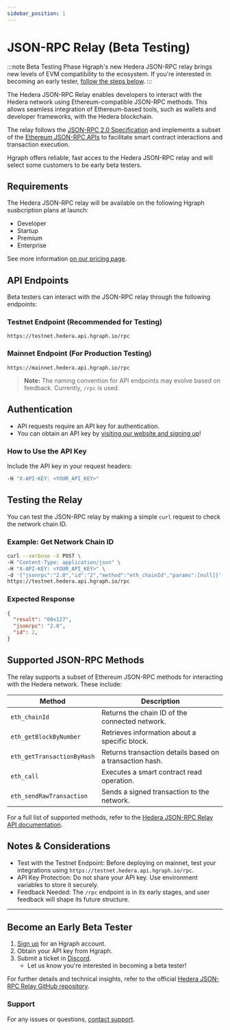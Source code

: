 ```yaml
---
sidebar_position: 1
---
```


# JSON-RPC Relay (Beta Testing)

:::note Beta Testing Phase
Hgraph's new Hedera JSON-RPC relay brings new levels of EVM compatibility to the ecosystem. If you're interested in becoming an early tester, [follow the steps below](#want-to-be-an-early-tester).
:::

The Hedera JSON-RPC Relay enables developers to interact with the Hedera network using Ethereum-compatible JSON-RPC methods. This allows seamless integration of Ethereum-based tools, such as wallets and developer frameworks, with the Hedera blockchain.

The relay follows the [JSON-RPC 2.0 Specification](https://www.jsonrpc.org/specification) and implements a subset of the [Ethereum JSON-RPC APIs](https://ethereum.github.io/execution-apis/api-documentation/) to facilitate smart contract interactions and transaction execution.

Hgraph offers reliable, fast acces to the Hedera JSON-RPC relay and will select some customers to be early beta testers. 

## Requirements

The Hedera JSON-RPC relay will be available on the following Hgraph susbcription plans at launch:
- Developer
- Startup
- Premium
- Enterprise

See more information [on our pricing page](/overview/pricing).

## API Endpoints
Beta testers can interact with the JSON-RPC relay through the following endpoints:

### Testnet Endpoint (Recommended for Testing)
```
https://testnet.hedera.api.hgraph.io/rpc
```
### Mainnet Endpoint (For Production Testing)
```
https://mainnet.hedera.api.hgraph.io/rpc
```
> **Note:** The naming convention for API endpoints may evolve based on feedback. Currently, `/rpc` is used.

## Authentication
- API requests require an API key for authentication.
- You can obtain an API key by [visiting our website and signing up](https://hgraph.com/hedera)!

### How to Use the API Key
Include the API key in your request headers:
```bash
-H "X-API-KEY: <YOUR_API_KEY>"
```

## Testing the Relay
You can test the JSON-RPC relay by making a simple `curl` request to check the network chain ID.

### Example: Get Network Chain ID
```bash
curl --verbose -X POST \
-H "Content-Type: application/json" \
-H "X-API-KEY: <YOUR_API_KEY>" \
-d '{"jsonrpc":"2.0","id":"2","method":"eth_chainId","params":[null]}' \
https://testnet.hedera.api.hgraph.io/rpc
```

### Expected Response
```json
{
  "result": "00x127",
  "jsonrpc": "2.0",
  "id": 2,
}
```

## Supported JSON-RPC Methods
The relay supports a subset of Ethereum JSON-RPC methods for interacting with the Hedera network. These include:

| Method             | Description |
|--------------------|------------|
| `eth_chainId`      | Returns the chain ID of the connected network. |
| `eth_getBlockByNumber` | Retrieves information about a specific block. |
| `eth_getTransactionByHash` | Returns transaction details based on a transaction hash. |
| `eth_call` | Executes a smart contract read operation. |
| `eth_sendRawTransaction` | Sends a signed transaction to the network. |

For a full list of supported methods, refer to the [Hedera JSON-RPC Relay API documentation](https://github.com/hashgraph/hedera-json-rpc-relay/blob/main/docs/rpc-api.md).

## Notes & Considerations
- Test with the Testnet Endpoint: Before deploying on mainnet, test your integrations using `https://testnet.hedera.api.hgraph.io/rpc`.
- API Key Protection: Do not share your API key. Use environment variables to store it securely.
- Feedback Needed: The `/rpc` endpoint is in its early stages, and user feedback will shape its future structure.

---

## Become an Early Beta Tester
1. [Sign up](https://hgraph.com/hedera) for an Hgraph account.
2. Obtain your API key from Hgraph.
3. Submit a ticket in [Discord](https://discord.gg/dwxpRHHVWX).
   - Let us know you're interested in becoming a beta tester!

For further details and technical insights, refer to the official [Hedera JSON-RPC Relay GitHub repository](https://github.com/hashgraph/hedera-json-rpc-relay/blob/main/docs/rpc-api.md).

### Support
For any issues or questions, [contact support](/support).